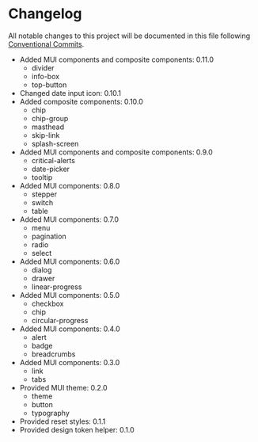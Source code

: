 # Changelog

All notable changes to this project will be documented in this file following [Conventional Commits](https://www.conventionalcommits.org).

- Added MUI components and composite components: 0.11.0
  - divider
  - info-box
  - top-button
- Changed date input icon: 0.10.1
- Added composite components: 0.10.0
  - chip
  - chip-group
  - masthead
  - skip-link
  - splash-screen
- Added MUI components and composite components: 0.9.0
  - critical-alerts
  - date-picker
  - tooltip
- Added MUI components: 0.8.0
  - stepper
  - switch
  - table
- Added MUI components: 0.7.0
  - menu
  - pagination
  - radio
  - select
- Added MUI components: 0.6.0
  - dialog
  - drawer
  - linear-progress
- Added MUI components: 0.5.0
  - checkbox
  - chip
  - circular-progress
- Added MUI components: 0.4.0
  - alert
  - badge
  - breadcrumbs
- Added MUI components: 0.3.0
  - link
  - tabs
- Provided MUI theme: 0.2.0
  - theme
  - button
  - typography
- Provided reset styles: 0.1.1
- Provided design token helper: 0.1.0
